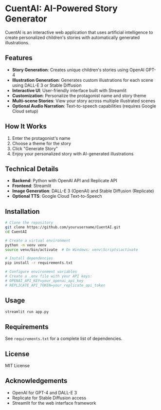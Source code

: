 # CuentAI: AI-Powered Story Generator

CuentAI is an interactive web application that uses artificial intelligence to create personalized children's stories with automatically generated illustrations.

## Features

- **Story Generation**: Creates unique children's stories using OpenAI GPT-4
- **Illustration Generation**: Generates custom illustrations for each scene using DALL-E 3 or Stable Diffusion
- **Interactive UI**: User-friendly interface built with Streamlit
- **Customization**: Personalize the protagonist name and story theme
- **Multi-scene Stories**: View your story across multiple illustrated scenes
- **Optional Audio Narration**: Text-to-speech capabilities (requires Google Cloud setup)

## How It Works

1. Enter the protagonist's name
2. Choose a theme for the story
3. Click "Generate Story"
4. Enjoy your personalized story with AI-generated illustrations

## Technical Details

- **Backend**: Python with OpenAI API and Replicate API
- **Frontend**: Streamlit
- **Image Generation**: DALL-E 3 (OpenAI) and Stable Diffusion (Replicate)
- **Optional TTS**: Google Cloud Text-to-Speech

## Installation

```bash
# Clone the repository
git clone https://github.com/yourusername/CuentAI.git
cd CuentAI

# Create a virtual environment
python -m venv venv
source venv/bin/activate  # On Windows: venv\Scripts\activate

# Install dependencies
pip install -r requirements.txt

# Configure environment variables
# Create a .env file with your API keys:
# OPENAI_API_KEY=your_openai_api_key
# REPLICATE_API_TOKEN=your_replicate_api_token
```

## Usage

```bash
streamlit run app.py
```

## Requirements

See `requirements.txt` for a complete list of dependencies.

## License

MIT License

## Acknowledgements

- OpenAI for GPT-4 and DALL-E 3
- Replicate for Stable Diffusion access
- Streamlit for the web interface framework
